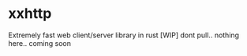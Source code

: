 # xxhttp
Extremely fast web client/server library in rust
[WIP]
dont pull.. nothing here.. coming soon
